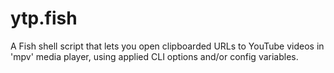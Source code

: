 # ytp.fish
A Fish shell script that lets you open clipboarded URLs to YouTube videos in 'mpv' media player, using applied CLI options and/or config variables.
